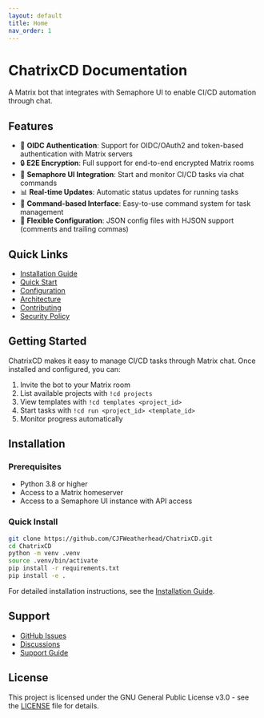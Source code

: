 ```yaml
---
layout: default
title: Home
nav_order: 1
---
```


# ChatrixCD Documentation

A Matrix bot that integrates with Semaphore UI to enable CI/CD automation through chat.

## Features

- 🔐 **OIDC Authentication**: Support for OIDC/OAuth2 and token-based authentication with Matrix servers
- 🔒 **E2E Encryption**: Full support for end-to-end encrypted Matrix rooms
- 🚀 **Semaphore UI Integration**: Start and monitor CI/CD tasks via chat commands
- 📊 **Real-time Updates**: Automatic status updates for running tasks
- 🎯 **Command-based Interface**: Easy-to-use command system for task management
- 🔧 **Flexible Configuration**: JSON config files with HJSON support (comments and trailing commas)

## Quick Links

- [Installation Guide](installation.html)
- [Quick Start](quickstart.html)
- [Configuration](configuration.html)
- [Architecture](architecture.html)
- [Contributing](contributing.html)
- [Security Policy](security.html)

## Getting Started

ChatrixCD makes it easy to manage CI/CD tasks through Matrix chat. Once installed and configured, you can:

1. Invite the bot to your Matrix room
2. List available projects with `!cd projects`
3. View templates with `!cd templates <project_id>`
4. Start tasks with `!cd run <project_id> <template_id>`
5. Monitor progress automatically

## Installation

### Prerequisites

- Python 3.8 or higher
- Access to a Matrix homeserver
- Access to a Semaphore UI instance with API access

### Quick Install

```bash
git clone https://github.com/CJFWeatherhead/ChatrixCD.git
cd ChatrixCD
python -m venv .venv
source .venv/bin/activate
pip install -r requirements.txt
pip install -e .
```

For detailed installation instructions, see the [Installation Guide](installation.html).

## Support

- [GitHub Issues](https://github.com/CJFWeatherhead/ChatrixCD/issues)
- [Discussions](https://github.com/CJFWeatherhead/ChatrixCD/discussions)
- [Support Guide](support.html)

## License

This project is licensed under the GNU General Public License v3.0 - see the [LICENSE](https://github.com/CJFWeatherhead/ChatrixCD/blob/main/LICENSE) file for details.
